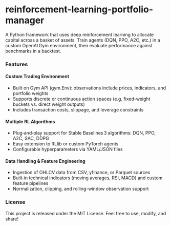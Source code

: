 # reinforcement-learning-portfolio-manager

A Python framework that uses deep reinforcement learning to allocate capital across a basket of assets. Train agents (DQN, PPO, A2C, etc.) in a custom OpenAI Gym environment, then evaluate performance against benchmarks in a backtest.

### Features
#### Custom Trading Environment
- Built on Gym API (gym.Env): observations include prices, indicators, and portfolio weights
- Supports discrete or continuous action spaces (e.g. fixed-weight buckets vs. direct weight outputs)
- Includes transaction costs, slippage, and leverage constraints

#### Multiple RL Algorithms
- Plug‑and‑play support for Stable Baselines 3 algorithms: DQN, PPO, A2C, SAC, DDPG
- Easy extension to RLlib or custom PyTorch agents
- Configurable hyperparameters via YAML/JSON files

#### Data Handling & Feature Engineering
- Ingestion of OHLCV data from CSV, yfinance, or Parquet sources
- Built‑in technical indicators (moving averages, RSI, MACD) and custom feature pipelines
- Normalization, clipping, and rolling-window observation support

### License
This project is released under the MIT License. Feel free to use, modify, and share!
